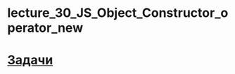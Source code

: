 # lecture_30_JS_Object_Constructor_operator_new  

#  [Задачи ](https://github.com/schoolteacherMP/lecture_30_JS_Object_Constructor_operator_new/blob/main/tasks.md)  
